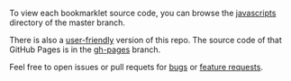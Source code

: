 To view each bookmarklet source code, you can browse the [javascripts](/javascripts) directory of the master branch.

There is also a [user-friendly](https://thomasleplus.github.io/bookmarklets) version of this repo. The source code of that GitHub Pages is in the [gh-pages](https://github.com/thomasleplus/bookmarklets/tree/gh-pages) branch.

Feel free to open issues or pull requets for [bugs](https://github.com/thomasleplus/bookmarklets/issues/new?template=bookmarklet-bug-report.md) or [feature requests](https://github.com/thomasleplus/bookmarklets/issues/new?template=bookmarklet-feature-request.md).
